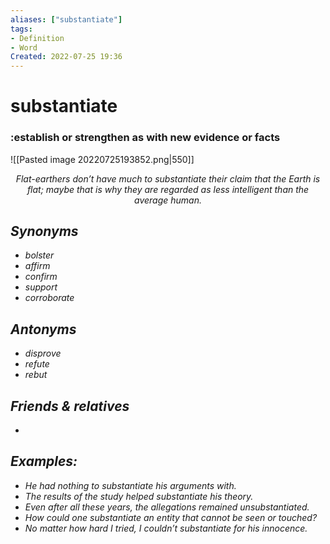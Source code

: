 ```yaml
---
aliases: ["substantiate"]
tags:
- Definition 
- Word
Created: 2022-07-25 19:36  
---
```

# substantiate
### :establish or strengthen as with new evidence or facts

<span class='centerImg'> ![[Pasted image 20220725193852.png|550]] </span>
<center> <i>Flat-earthers don’t have much to substantiate their claim that the Earth is flat; maybe that is why they are regarded as less intelligent than the average human.<i></center>

## Synonyms 
- bolster 
- affirm 
- confirm 
- support 
- corroborate 

## Antonyms 
- disprove 
- refute 
- rebut 

## Friends & relatives
- 

## Examples: 
- He had nothing to substantiate his arguments with. 
- The results of the study helped substantiate his theory. 
- Even after all these years, the allegations remained unsubstantiated. 
- How could one substantiate an entity that cannot be seen or touched? 
- No matter how hard I tried, I couldn’t substantiate for his innocence.